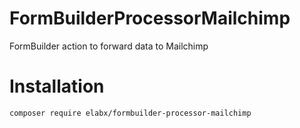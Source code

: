 # FormBuilderProcessorMailchimp
FormBuilder action to forward data to Mailchimp

# Installation 

```
composer require elabx/formbuilder-processor-mailchimp
```
